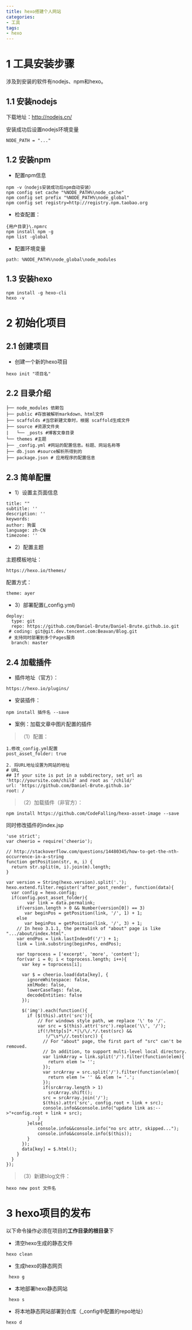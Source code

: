 ```yaml
---
title: hexo搭建个人网站
categories: 
- 工具
tags: 
- hexo
---
```


# 1 工具安装步骤

涉及到安装的软件有nodejs、npm和hexo。

## 1.1 安装nodejs

下载地址：http://nodejs.cn/

安装成功后设置nodejs环境变量

```
NODE_PATH = "..."
```

## 1.2 安装npm

- 配置npm信息

```
npm -v（nodejs安装成功后npm自动安装）
npm config set cache "%NODE_PATH%\node_cache"
npm config set prefix "%NODE_PATH%\node_global"
npm config set registry=http://registry.npm.taobao.org
```

- 检查配置：

```
{用户目录}\.npmrc
npm install npm -g
npm list -global

```

- 配置环境变量

```
path: %NODE_PATH%\node_global\node_modules
```

## 1.3 安装hexo

```
npm install -g hexo-cli
hexo -v
```

# 2 初始化项目

## 2.1 创建项目

- 创建一个新的hexo项目

```
hexo init "项目名"
```

## 2.2 目录介绍

```
├── node_modules 依赖包
├── public #存放被解析markdown、html文件
├── scaffolds #当您新建文章时，根据 scaffold生成文件
├── source #资源文件夹
|   └── _posts #博客文章目录
└── themes #主题
├── _config.yml #网站的配置信息。标题、网站名称等
├── db.json #source解析所得到的
├── package.json # 应用程序的配置信息
```


## 2.3 简单配置

- 1）设置主页面信息 

```
title: ""
subtitle: ''
description: ''
keywords:
author: 狗蛋
language: zh-CN
timezone: ''
```

- 2）配置主题

主题模板地址：

```
https://hexo.io/themes/
```

配置方式：

```
theme: ayer
```

- 3）部署配置(_config.yml)

```
deploy:
  type: git
  repo: https://github.com/Daniel-Brute/Daniel-Brute.github.io.git
 # coding: git@git.dev.tencent.com:Beavan/Blog.git
 # 支持同时部署到多个Pages服务
  branch: master
```

## 2.4 加载插件

- 插件地址（官方）：

```
https://hexo.io/plugins/
```

- 安装插件：

```
npm install 插件名 --save
```

- 案例：加载文章中图片配置的插件

> （1）配置：

```
1.修改_config.yml配置
post_asset_folder: true

2. 将URL地址设置为网站的地址
# URL
## If your site is put in a subdirectory, set url as 'http://yoursite.com/child' and root as '/child/'
url: 'https://github.com/Daniel-Brute.github.io'
root: /
```

> （2）加载插件（非官方）：

```
npm install https://github.com/CodeFalling/hexo-asset-image --save
```

同时修改插件的index.jsp
```
'use strict';
var cheerio = require('cheerio');

// http://stackoverflow.com/questions/14480345/how-to-get-the-nth-occurrence-in-a-string
function getPosition(str, m, i) {
  return str.split(m, i).join(m).length;
}

var version = String(hexo.version).split('.');
hexo.extend.filter.register('after_post_render', function(data){
  var config = hexo.config;
  if(config.post_asset_folder){
        var link = data.permalink;
    if(version.length > 0 && Number(version[0]) == 3)
       var beginPos = getPosition(link, '/', 1) + 1;
    else
       var beginPos = getPosition(link, '/', 3) + 1;
    // In hexo 3.1.1, the permalink of "about" page is like ".../about/index.html".
    var endPos = link.lastIndexOf('/') + 1;
    link = link.substring(beginPos, endPos);

    var toprocess = ['excerpt', 'more', 'content'];
    for(var i = 0; i < toprocess.length; i++){
      var key = toprocess[i];
 
      var $ = cheerio.load(data[key], {
        ignoreWhitespace: false,
        xmlMode: false,
        lowerCaseTags: false,
        decodeEntities: false
      });

      $('img').each(function(){
        if ($(this).attr('src')){
            // For windows style path, we replace '\' to '/'.
            var src = $(this).attr('src').replace('\\', '/');
            if(!/http[s]*.*|\/\/.*/.test(src) &&
               !/^\s*\//.test(src)) {
              // For "about" page, the first part of "src" can't be removed.
              // In addition, to support multi-level local directory.
              var linkArray = link.split('/').filter(function(elem){
                return elem != '';
              });
              var srcArray = src.split('/').filter(function(elem){
                return elem != '' && elem != '.';
              });
              if(srcArray.length > 1)
                srcArray.shift();
              src = srcArray.join('/');
              $(this).attr('src', config.root + link + src);
              console.info&&console.info("update link as:-->"+config.root + link + src);
            }
        }else{
            console.info&&console.info("no src attr, skipped...");
            console.info&&console.info($(this));
        }
      });
      data[key] = $.html();
    }
  }
});
```

> （3）新建blog文件：

```
hexo new post 文件名
```

# 3 hexo项目的发布

以下命令操作必须在项目的**工作目录的根目录**下

- 清空hexo生成的静态文件

```
hexo clean
```

- 生成hexo的静态网页

```
 hexo g
```

- 本地部署hexo静态网站

```
 hexo s
```

- 将本地静态网站部署到仓库（_config中配置的repo地址）

```
hexo d
```